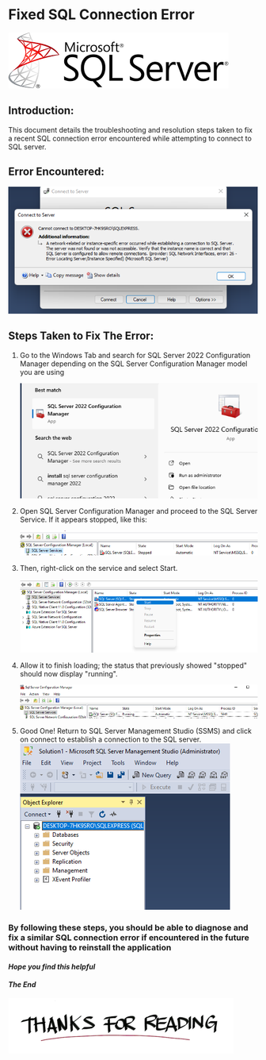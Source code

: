 # Fixed SQL Connection Error

![](sqlserver.png)

## Introduction: 
This document details the troubleshooting and resolution steps taken to fix a recent SQL connection error encountered while attempting to connect to SQL server.

## Error Encountered: 

![](SQL_Connection_ERR.png)

## Steps Taken to Fix The Error:

1. Go to the Windows Tab and search for SQL Server 2022 Configuration Manager depending on the SQL Server Configuration Manager model you are using

   ![](SQLSEVERCONFI.png)

3. Open SQL Server Configuration Manager and proceed to the SQL Server Service. If it appears stopped, like this:

   ![](Sever_Stopped.png)

4. Then, right-click on the service and select Start.

   ![](Server_Start.png)
    
5. Allow it to finish loading; the status that previously showed "stopped" should now display "running".

   ![](SeverRunning.png)

6. Good One! Return to SQL Server Management Studio (SSMS) and click on connect to establish a connection to the SQL server.
   ![](SQLERRFIXED.png)

### By following these steps, you should be able to diagnose and fix a similar SQL connection error if encountered in the future without having to reinstall the application

#### *Hope you find this helpful*

#### *The End*

![](Thanks.png)

